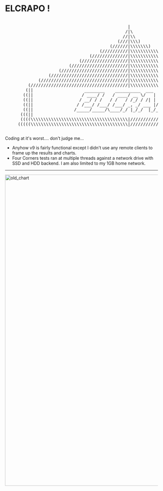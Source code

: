 <h1> ELCRAPO ! </h1>
<pre>                                        
                                                |                                                   
                                               /|\                                                  
                                              //|\\                                                 
                                            (///|\\\)                                               
                                         (//////|\\\\\\\)                                           
                                     (//////////|\\\\\\\\\\\)                                       
                                 (//////////////|\\\\\\\\\\\\\\\)                                   
                             (//////////////////|\\\\\\\\\\\\\\\\\\\)                               
                         (//////////////////////|\\\\\\\\\\\\\\\\\\\\\\\)                           
                     (//////////////////////////|\\\\\\\\\\\\\\\\\\\\\\\\\\\)                       
                 (//////////////////////////////|\\\\\\\\\\\\\\\\\\\\\\\\\\\\\\\)                   
             (//////////////////////////////////|\\\\\\\\\\\\\\\\\\\\\\\\\\\\\\\\\\\)               
         (//////////////////////////////////////|\\\\\\\\\\\\\\\\\\\\\\\\\\\\\\\\\\\\\\\)           
        (||                    ________    __________  ___    ____  ____               ||)          
       ((||                   / ____/ /   / ____/ __ \/   |  / __ \/ __ \              ||)          
       ((||                  / __/ / /   / /   / /_/ / /| | / /_/ / / / /              ||)          
       ((||                 / /___/ /___/ /___/ _, _/ ___ |/ ____/ /_/ /               ||)          
       ((||                /_____/_____/\____/_/ |_/_/  |_/_/    \____/                ||))         
      (((||                                                                            ||)))        
      ((((\\\\\\\\\\\\\\\\\\\\\\\\\\\\\\\\\\\\\\|////////////////////////////////////////))))       
     (((((\\\\\\\\\\\\\\\\\\\\\\\\\\\\\\\\\\\\\\|////////////////////////////////////////)))))      

</pre>
Coding at it's worst.... don't judge me...

- Anyhow v9 is fairly functional except I didn't use any remote clients to frame up the results and charts.
- Four Corners tests ran at multiple threads against a network drive with SSD and HDD backend. I am also limited to my 1GB home network.

<hr>


<img width="1273" height="1022" alt="old_chart" src="https://github.com/user-attachments/assets/5012df40-17eb-4b35-a510-b5a36cd24053" />







